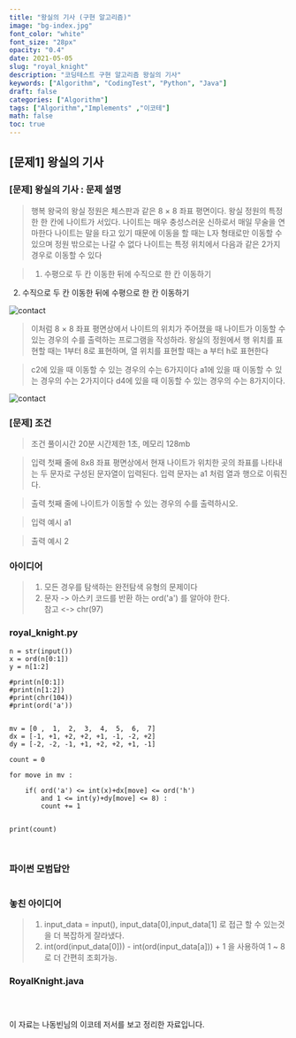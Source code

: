 ```yaml
---
title: "왕실의 기사 (구현 알고리즘)"
image: "bg-index.jpg"
font_color: "white"
font_size: "28px"
opacity: "0.4"
date: 2021-05-05
slug: "royal_knight"
description: "코딩테스트 구현 알고리즘 왕실의 기사"
keywords: ["Algorithm", "CodingTest", "Python", "Java"]
draft: false
categories: ["Algorithm"]
tags: ["Algorithm","Implements" ,"이코테"]
math: false
toc: true
---
```


## [문제1] 왕실의 기사

### [문제] 왕실의 기사 : 문제 설명
>행복 왕국의 왕실 정원은 체스판과 같은 8 × 8 좌표 평면이다. 왕실 정원의 특정한 한 칸에 나이트가 서있다.
나이트는 매우 충성스러운 신하로서 매일 무술을 연마한다
나이트는 말을 타고 있기 때문에 이동을 할 때는 L자 형태로만 이동할 수 있으며 정원 밖으로는 나갈 수 없다
나이트는 특정 위치에서 다음과 같은 2가지 경우로 이동할 수 있다

> 1. 수평으로 두 칸 이동한 뒤에 수직으로 한 칸 이동하기
  2. 수직으로 두 칸 이동한 뒤에 수평으로 한 칸 이동하기

![contact](https://offetuoso.github.io/images/royal_knight_1.png)

>이처럼 8 × 8 좌표 평면상에서 나이트의 위치가 주어졌을 때 나이트가 이동할 수 있는 경우의 수를 출력하는
프로그램을 작성하라. 왕실의 정원에서 행 위치를 표현할 때는 1부터 8로 표현하며, 열 위치를 표현할 때는
a 부터 h로 표현한다

>c2에 있을 때 이동할 수 있는 경우의 수는 6가지이다
a1에 있을 때 이동할 수 있는 경우의 수는 2가지이다
d4에 있을 때 이동할 수 있는 경우의 수는 8가지이다.

![contact](https://offetuoso.github.io/images/royal_knight_2.png)


### [문제] 조건 
> 조건 
>	풀이시간 20분 시간제한 1초, 메모리 128mb

> 입력
첫째 줄에 8x8 좌표 평면상에서 현재 나이트가 위치한 곳의 좌표를 나타내는 두 문자로 구성된 문자열이 입력된다. 입력 문자는 a1 처럼 열과 행으로 이뤄진다.

> 출력
첫째 줄에 나이트가 이동할 수 있는 경우의 수를 출력하시오.

> 입력 예시
a1

> 출력 예시
2

### 아이디어 
> 1. 모든 경우를 탐색하는 완전탐색 유형의 문제이다 
> 2. 문자 -> 아스키 코드를 반환 하는 ord('a') 를 알아야 한다.  
참고 <-> chr(97)
 

### royal_knight.py
```
n = str(input())
x = ord(n[0:1])
y = n[1:2]

#print(n[0:1])
#print(n[1:2])
#print(chr(104))
#print(ord('a'))


mv = [0 ,  1,  2,  3,  4,  5,  6,  7]
dx = [-1, +1, +2, +2, +1, -1, -2, +2]
dy = [-2, -2, -1, +1, +2, +2, +1, -1]

count = 0

for move in mv :
   
    if( ord('a') <= int(x)+dx[move] <= ord('h')
        and 1 <= int(y)+dy[move] <= 8) :
        count += 1


print(count) 

            
```

### 파이썬 모범답안 
```

```

### 놓친 아이디어 
> 1. input_data = input(), input_data[0],input_data[1] 로 접근 할 수 있는것을 더 복잡하게 잘라냈다.
> 2. int(ord(input_data[0])) - int(ord(input_data[a])) + 1 을 사용하여 1 ~ 8로 더 간편히 조회가능. 


### RoyalKnight.java
```

            
```



이 자료는 나동빈님의 이코테 저서를 보고 정리한 자료입니다.



